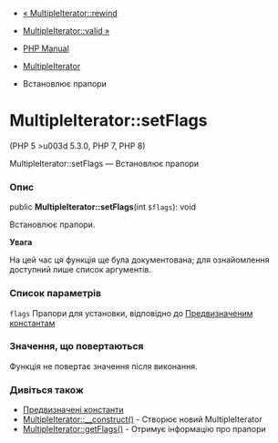 - [« MultipleIterator::rewind](multipleiterator.rewind.md)
- [MultipleIterator::valid »](multipleiterator.valid.md)

- [PHP Manual](index.md)
- [MultipleIterator](class.multipleiterator.md)
- Встановлює прапори

# MultipleIterator::setFlags

(PHP 5 \>u003d 5.3.0, PHP 7, PHP 8)

MultipleIterator::setFlags — Встановлює прапори

### Опис

public **MultipleIterator::setFlags**(int `$flags`): void

Встановлює прапори.

**Увага**

На цей час ця функція ще була документована; для
ознайомлення доступний лише список аргументів.

### Список параметрів

`flags`
Прапори для установки, відповідно до [Предвизначеним
константам](class.multipleiterator.md#multipleiterator.constants)

### Значення, що повертаються

Функція не повертає значення після виконання.

### Дивіться також

- [Предвизначені
константи](class.multipleiterator.md#multipleiterator.constants)
- [MultipleIterator::\_\_construct()](multipleiterator.construct.md) -
Створює новий MultipleIterator
- [MultipleIterator::getFlags()](multipleiterator.getflags.md) -
Отримує інформацію про прапори
